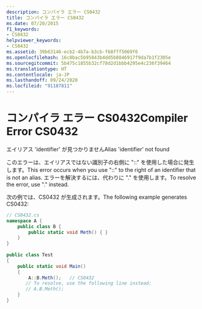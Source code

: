 ```yaml
---
description: コンパイラ エラー CS0432
title: コンパイラ エラー CS0432
ms.date: 07/20/2015
f1_keywords:
- CS0432
helpviewer_keywords:
- CS0432
ms.assetid: 39b63146-ecb2-4b7a-b3cb-f68fff5069f6
ms.openlocfilehash: 16c8bac5b95843b4dd5b8846917f9da7b1f2305e
ms.sourcegitcommit: 5b475c1855b32cf78d2d1bbb4295e4c236f39464
ms.translationtype: HT
ms.contentlocale: ja-JP
ms.lasthandoff: 09/24/2020
ms.locfileid: "91187811"
---
```

# <a name="compiler-error-cs0432"></a><span data-ttu-id="02def-103">コンパイラ エラー CS0432</span><span class="sxs-lookup"><span data-stu-id="02def-103">Compiler Error CS0432</span></span>

<span data-ttu-id="02def-104">エイリアス 'identifier' が見つかりません</span><span class="sxs-lookup"><span data-stu-id="02def-104">Alias 'identifier' not found</span></span>  
  
 <span data-ttu-id="02def-105">このエラーは、エイリアスではない識別子の右側に "::" を使用した場合に発生します。</span><span class="sxs-lookup"><span data-stu-id="02def-105">This error occurs when you use "::" to the right of an identifier that is not an alias.</span></span> <span data-ttu-id="02def-106">エラーを解決するには、代わりに "." を使用します。</span><span class="sxs-lookup"><span data-stu-id="02def-106">To resolve the error, use "." instead.</span></span>  
  
 <span data-ttu-id="02def-107">次の例では、CS0432 が生成されます。</span><span class="sxs-lookup"><span data-stu-id="02def-107">The following example generates CS0432:</span></span>  
  
```csharp  
// CS0432.cs  
namespace A {  
    public class B {  
        public static void Meth() { }  
    }  
}  
  
public class Test  
{  
    public static void Main()  
    {  
        A::B.Meth();   // CS0432  
       // To resolve, use the following line instead:  
       // A.B.Meth();  
    }  
}  
```
